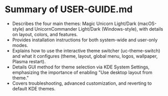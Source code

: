 # Summary of USER-GUIDE.md

- Describes the four main themes: Magic Unicorn Light/Dark (macOS-style) and UnicornCommander Light/Dark (Windows-style), with details on layout, colors, and features.
- Provides installation instructions for both system-wide and user-only modes.
- Explains how to use the interactive theme switcher (uc-theme-switch) and what it configures (theme, layout, global menu, logos, wallpaper, Plasma restart).
- Details GUI method for theme selection via KDE System Settings, emphasizing the importance of enabling "Use desktop layout from theme."
- Covers troubleshooting, advanced customization, and reverting to default KDE themes.

